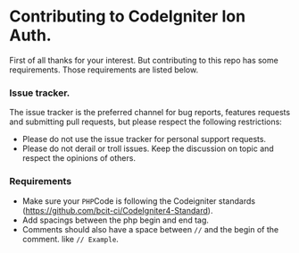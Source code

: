 Contributing to CodeIgniter Ion Auth.
===================================

First of all thanks for your interest. But contributing to this repo has some requirements.
Those requirements are listed below.

### Issue tracker. 
The issue tracker is the preferred channel for bug reports, features requests and submitting pull requests, but please respect the following restrictions:

- Please do not use the issue tracker for personal support requests.
- Please do not derail or troll issues. Keep the discussion on topic and respect the opinions of others.

### Requirements
- Make sure your `PHP`Code is following the Codeigniter standards (https://github.com/bcit-ci/CodeIgniter4-Standard).
- Add spacings between the php begin and end tag. 
- Comments should also have a space between `//` and the begin of the comment. like `// Example`.


